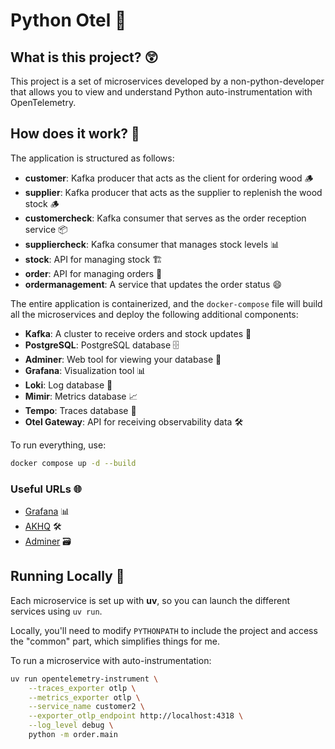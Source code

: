 # Python Otel 🐍

## What is this project? 😲

This project is a set of microservices developed by a non-python-developer that allows you to view and understand Python auto-instrumentation with OpenTelemetry.

## How does it work? 🤔

The application is structured as follows:

- **customer**: Kafka producer that acts as the client for ordering wood 🪵
- **supplier**: Kafka producer that acts as the supplier to replenish the wood stock 🪵
- **customercheck**: Kafka consumer that serves as the order reception service 📦
- **suppliercheck**: Kafka consumer that manages stock levels 📊
- **stock**: API for managing stock 🏗️
- **order**: API for managing orders 📝
- **ordermanagement**: A service that updates the order status 😄

The entire application is containerized, and the `docker-compose` file will build all the microservices and deploy the following additional components:

- **Kafka**: A cluster to receive orders and stock updates 📨
- **PostgreSQL**: PostgreSQL database 🗄️
- **Adminer**: Web tool for viewing your database 📂
- **Grafana**: Visualization tool 📊
- **Loki**: Log database 📝
- **Mimir**: Metrics database 📈
- **Tempo**: Traces database 📍
- **Otel Gateway**: API for receiving observability data 🛠️

To run everything, use:

```sh
docker compose up -d --build
```

### Useful URLs 🌐

- [Grafana](http://localhost:3000/) 📊
- [AKHQ](http://localhost:8080/) 🛠️
- [Adminer](http://localhost:8081/) 🗃️

## Running Locally 🐛

Each microservice is set up with **uv**, so you can launch the different services using `uv run`.

Locally, you'll need to modify `PYTHONPATH` to include the project and access the "common" part, which simplifies things for me.

To run a microservice with auto-instrumentation:

```sh
uv run opentelemetry-instrument \
    --traces_exporter otlp \
    --metrics_exporter otlp \
    --service_name customer2 \
    --exporter_otlp_endpoint http://localhost:4318 \
    --log_level debug \
    python -m order.main
```